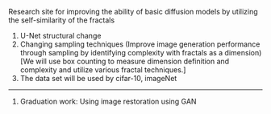 Research site for improving the ability of basic diffusion models by utilizing the self-similarity of the fractals 
1. U-Net structural change
2. Changing sampling techniques
(Improve image generation performance through sampling by identifying complexity with fractals as a dimension)
[We will use box counting to measure dimension definition and complexity and utilize various fractal techniques.]
3. The data set will be used by cifar-10, imageNet
------------------------------------------------------------------------------------------------
1. Graduation work: Using image restoration using GAN
